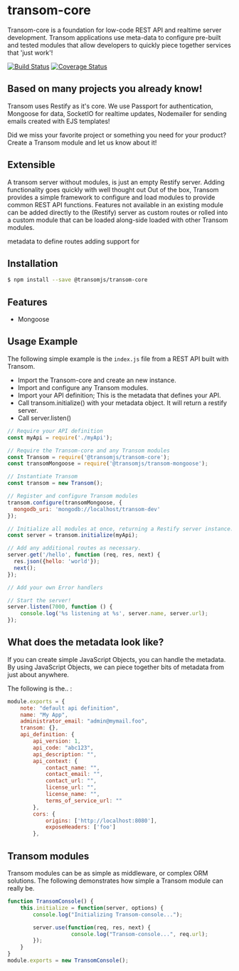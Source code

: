 
# transom-core
Transom-core is a foundation for low-code REST API and realtime server development. Transom applications use meta-data to configure pre-built and tested modules that allow developers to quickly piece together services that 'just work'! 

[![Build Status](https://travis-ci.org/transomjs/transom-core.svg?branch=master)](https://travis-ci.org/transomjs/transom-core)
[![Coverage Status](https://coveralls.io/repos/github/transomjs/transom-core/badge.svg?branch=master)](https://coveralls.io/github/transomjs/transom-core?branch=master)

## Based on many projects you already know!
Transom uses Restify as it's core. We use Passport for authentication, Mongoose for data, SocketIO for realtime updates, Nodemailer for sending emails created with EJS templates!

Did we miss your favorite project or something you need for your product? Create a Transom module and let us know about it!

## Extensible
A transom server without modules, is just an empty Restify server. Adding functionality goes quickly with well thought out 
Out of the box, 
Transom provides a simple framework to configure and load modules to provide common REST API functions. Features not available in an existing module can be added directly to the (Restify) server as custom routes or rolled into a custom module that can be loaded along-side loaded with other Transom modules.

metadata to define routes adding support for 

## Installation

```bash
$ npm install --save @transomjs/transom-core
```

## Features
* Mongoose

## Usage Example

The following simple example is the `index.js` file from a REST API built with Transom. 

* Import the Transom-core and create an new instance.
* Import and configure any Transom modules.
* Import your API definition; This is the metadata that defines your API.
* Call transom.initialize() with your metadata object. It will return a restify server.
* Call server.listen()

```javascript
// Require your API definition
const myApi = require('./myApi');

// Require the Transom-core and any Transom modules
const Transom = require('@transomjs/transom-core');
const transomMongoose = require('@transomjs/transom-mongoose');

// Instantiate Transom
const transom = new Transom();

// Register and configure Transom modules
transom.configure(transomMongoose, {
  mongodb_uri: 'mongodb://localhost/transom-dev'
});

// Initialize all modules at once, returning a Restify server instance.
const server = transom.initialize(myApi);

// Add any additional routes as necessary.
server.get('/hello', function (req, res, next) {
  res.json({hello: 'world'});
  next();
});

// Add your own Error handlers

// Start the server!
server.listen(7000, function () {
	console.log('%s listening at %s', server.name, server.url);
});
```
## What does the metadata look like?

If you can create simple JavaScript Objects, you can handle the metadata. By using JavaScript Objects, we can piece together bits of metadata from just about anywhere. 

The following is the.. :

```javascript
module.exports = {
	note: "default api definition",
	name: "My App",
	administrator_email: "admin@mymail.foo",
	transom: {},
	api_definition: {
		api_version: 1,
		api_code: "abc123",
		api_description: "",
		api_context: {
			contact_name: "",
			contact_email: "",
			contact_url: "",
			license_url: "",
			license_name: "",
			terms_of_service_url: ""
		},
		cors: {
			origins: ['http://localhost:8080'],
			exposeHeaders: ['foo']
		},
```

## Transom modules

Transom modules can be as simple as middleware, or complex ORM solutions. The following demonstrates how simple a Transom module can really be.

```javascript
function TransomConsole() {
	this.initialize = function(server, options) {
		console.log("Initializing Transom-console...");

		server.use(function(req, res, next) {
					console.log("Transom-console...", req.url);
		});
	}
}
module.exports = new TransomConsole();
```
